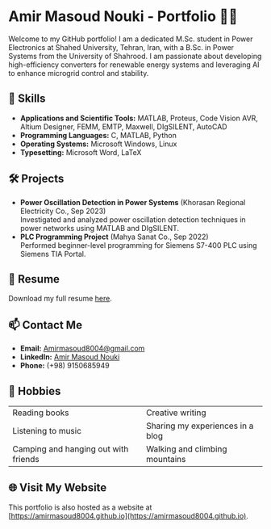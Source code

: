 # Amir Masoud Nouki - Portfolio 👨‍💻

Welcome to my GitHub portfolio! I am a dedicated M.Sc. student in Power Electronics at Shahed University, Tehran, Iran, with a B.Sc. in Power Systems from the University of Shahrood. I am passionate about developing high-efficiency converters for renewable energy systems and leveraging AI to enhance microgrid control and stability.

## 🔧 Skills
- **Applications and Scientific Tools:** MATLAB, Proteus, Code Vision AVR, Altium Designer, FEMM, EMTP, Maxwell, DIgSILENT, AutoCAD  
- **Programming Languages:** C, MATLAB, Python  
- **Operating Systems:** Microsoft Windows, Linux  
- **Typesetting:** Microsoft Word, LaTeX  

## 🛠️ Projects
- **Power Oscillation Detection in Power Systems** (Khorasan Regional Electricity Co., Sep 2023)  
  Investigated and analyzed power oscillation detection techniques in power networks using MATLAB and DIgSILENT.  
- **PLC Programming Project** (Mahya Sanat Co., Sep 2022)  
  Performed beginner-level programming for Siemens S7-400 PLC using Siemens TIA Portal.

## 📄 Resume
Download my full resume [here](https://github.com/Amirmasoudnouki/Amirmasoudnouki.github.io/blob/main/CV_Mar2025.pdf).

## 📫 Contact Me
- **Email:** [Amirmasoud8004@gmail.com](mailto:Amirmasoud8004@gmail.com)  
- **LinkedIn:** [Amir Masoud Nouki](https://linkedin.com/in/amir-masoud-nouki-1744982b2/)  
- **Phone:** (+98) 9150685949  

## 🎯 Hobbies
|               |               |
|---------------|---------------|
| Reading books | Creative writing |
| Listening to music | Sharing my experiences in a blog |
| Camping and hanging out with friends | Walking and climbing mountains |

## 🌐 Visit My Website
This portfolio is also hosted as a website at [https://amirmasoud8004.github.io](https://amirmasoud8004.github.io).
